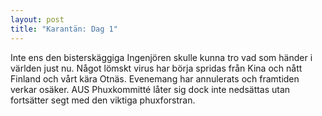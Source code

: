 ```yaml
---
layout: post
title: "Karantän: Dag 1"
---
```


Inte ens den bisterskäggiga Ingenjören skulle kunna tro vad som händer i världen just nu. Något lömskt virus har börja spridas från Kina och nått Finland och vårt kära Otnäs. Evenemang har annulerats och framtiden verkar osäker. AUS Phuxkommitté låter sig dock inte nedsättas utan fortsätter segt med den viktiga phuxforstran. 